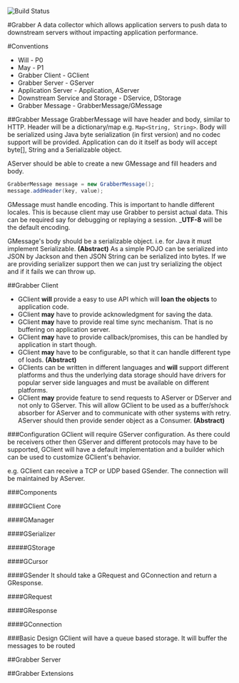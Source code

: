 ![Build Status](https://travis-ci.org/musingscafe/grabber.svg?branch=master)

#Grabber
A data collector which allows application servers to push data to downstream servers without impacting application performance.
 
#Conventions
- Will - P0
- May - P1
- Grabber Client - GClient
- Grabber Server - GServer
- Application Server - Application, AServer
- Downstream Service and Storage - DService, DStorage
- Grabber Message - GrabberMessage/GMessage

##Grabber Message
GrabberMessage will have header and body, similar to HTTP. Header will be a dictionary/map e.g. `Map<String, String>`. Body will be serialized using Java byte serialization (in first version) and no codec support will be provided. Application can do it itself as body will accept byte[], String and a Serializable object.

AServer should be able to create a new GMessage and fill headers and body. 

```java
GrabberMessage message = new GrabberMessage();
message.addHeader(key, value);
```
  
GMessage must handle encoding. This is important to handle different locales. This is because client may use Grabber to persist actual data.
This can be required say for debugging or replaying a session. _**UTF-8** will be the default encoding.

GMessage's body should be a serializable object. i.e. for Java it must implement Serializable. **(Abstract)** As a simple POJO can be serialized into JSON by Jackson and then JSON String can be serialized into bytes. If we are providing serializer support then we can just try serializing the object and if it fails we can throw up.

##Grabber Client
- GClient **will** provide a easy to use API which will **loan the objects** to application code. 
- GClient **may** have to provide acknowledgment for saving the data.
- GClient **may** have to provide real time sync mechanism. That is no buffering on application server.
- GClient **may** have to provide callback/promises, this can be handled by application in start though.
- GClient **may** have to be configurable, so that it can handle different type of loads. **(Abstract)**
- GClients can be written in different languages and **will** support different platforms and thus the underlying data storage should have drivers for popular server side languages and must be available on different platforms.
- GClient **may** provide feature to send requests to AServer or DServer and not only to GServer. This will allow GClient to be used as a buffer/shock absorber for AServer and to communicate with other systems with retry. AServer should then provide sender object as a Consumer. **(Abstract)**

###Configuration
GClient will require GServer configuration. As there could be receivers other then GServer and different protocols may have to be supported, GClient will have a default implementation and a builder which can be used to customize GClient's behavior. 

e.g. GClient can receive a TCP or UDP based GSender. The connection will be maintained by AServer. 

###Components

####GClient Core

####GManager

####GSerializer

#####GStorage

####GCursor

####GSender
It should take a GRequest and GConnection and return a GResponse. 

####GRequest

####GResponse

####GConnection


###Basic Design
GClient will have a queue based storage. It will buffer the messages to be routed 


##Grabber Server


##Grabber Extensions
